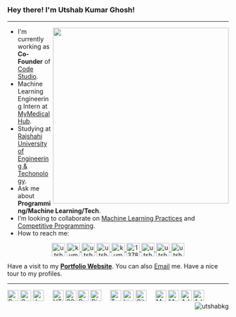 ### Hey there! I'm Utshab Kumar Ghosh!
<hr>
<img align="right" width="400" src="https://github-readme-stats.vercel.app/api?username=utshabkg&show_icons=true&theme=algolia"/>

- I'm currently working as **Co-Founder** of <a href="https://code-studio-4.com/">Code Studio</a>.
- Machine Learning Engineering Intern at <a href="http://mymedicalhub.com/">MyMedicalHub</a>.
- Studying at <a href="https://www.ruet.ac.bd/">Rajshahi University of Engineering & Techonology</a>.
- Ask me about **Programming/Machine Learning/Tech**.
- I’m looking to collaborate on [Machine Learning Practices](https://github.com/utshabkg/ML_Competition-AND-Practice) and [Competitive Programming](https://github.com/utshabkg/Competitive_Contest_Problem_Solves).
- How to reach me: 
<p align="center">
<a href="https://linkedin.com/in/utshabkg" target="_blank"><img align="center" src="https://cdn.jsdelivr.net/npm/simple-icons@3.0.1/icons/linkedin.svg" alt="utshabkg" height="30" width="30" title='LinkedIn'/>
    </a>
    <a href="https://utshabkg.medium.com/" target="_blank"><img align="center" src="https://cdn.jsdelivr.net/npm/simple-icons@3.0.1/icons/medium.svg" alt="kumarutshab" height="30" width="30" title='Medium'/>
    </a>
    <a href="https://www.kaggle.com/utshabkumarghosh" target="_blank"><img align="center" src="https://cdn.jsdelivr.net/npm/simple-icons@3.0.1/icons/kaggle.svg" alt="utshabkumarghosh" height="30" width="30" title='Kaggle'/>
    </a>
    <a href="https://codeforces.com/profile/utshab_1603022" target="_blank"><img align="center" src="https://cdn.jsdelivr.net/npm/simple-icons@3.0.1/icons/codeforces.svg" alt="utshab_1603022" height="30" width="30" title='Codeforces'/>
    </a>
    <a href="https://www.hackerearth.com/@kumarutshab/" target="_blank"><img align="center" src="https://cdn.jsdelivr.net/npm/simple-icons@3.0.1/icons/hackerearth.svg" alt="kumarutshab" height="30" width="30" title='HackerEarth'/>
    </a> 
    <a href="https://stackoverflow.com/users/13785896/utshab-kumar-ghosh" target="_blank"><img align="center" src="https://cdn.jsdelivr.net/npm/simple-icons@3.0.1/icons/stackoverflow.svg" alt="13785896" height="30" width="30" title='Stack Overflow'/>
    </a>
    <a href="https://facebook.com/utshabkg" target="_blank"><img align="center" src="https://cdn.jsdelivr.net/npm/simple-icons@3.0.1/icons/facebook.svg" alt="utshabkg" height="30" width="30" title='Facebook'/>
    </a>
    <a href="https://twitter.com/utshabkg" target="_blank"><img align="center" src="https://cdn.jsdelivr.net/npm/simple-icons@3.0.1/icons/twitter.svg" alt="utshabkg" height="30" width="30" title='Twitter'/>
    </a>
    <a href="https://instagram.com/utshabkg" target="_blank"><img align="center" src="https://cdn.jsdelivr.net/npm/simple-icons@3.0.1/icons/instagram.svg" alt="utshabkg" height="30" width="30" title='Instagram'/>
    </a>
</p>
<p>Have a visit to my <b><a href="https://utshabkg.github.io/" target="_blank">Portfolio Website</a></b>. You can also <a href="kumarutshab@gmail.com">Email</a> me. Have a nice tour to my profiles.</p>
<hr>
<p align="left">
  <img src="https://cdn.jsdelivr.net/npm/simple-icons@3.0.1/icons/python.svg" alt="Python" width="25" height="25" title='Python'/>
  <img src="https://cdn.jsdelivr.net/npm/simple-icons@3.0.1/icons/c.svg" alt="C" width="25" height="25" title='C'/>
  <img src="https://cdn.jsdelivr.net/npm/simple-icons@3.0.1/icons/javascript.svg" alt="Javascript" width="25" height="25" title='Javascript'/>
  &nbsp;  &nbsp; 
  <img src="https://cdn.jsdelivr.net/npm/simple-icons@3.0.1/icons/html5.svg" alt="HTML" width="25" height="25" title='HTML'/>
  <img src="https://cdn.jsdelivr.net/npm/simple-icons@3.0.1/icons/css3.svg" alt="CSS" width="25" height="25" title='CSS'/>
  <img src="https://cdn.jsdelivr.net/npm/simple-icons@3.0.1/icons/bootstrap.svg" alt="Bootstrap" width="25" height="25" title='Bootstrap'/>
  <img src="https://cdn.jsdelivr.net/npm/simple-icons@3.0.1/icons/django.svg" alt="Django" width="25" height="25" title='Django'/>
  &nbsp;  &nbsp;
  <img src="https://cdn.jsdelivr.net/npm/simple-icons@3.0.1/icons/tensorflow.svg" alt="Tensorflow" width="25" height="25" title='Tensorflow'/>
  <img src="https://cdn.jsdelivr.net/npm/simple-icons@3.0.1/icons/linux.svg" alt="Linux" width="25" height="25" title='Linux'/>
  <img src="https://cdn.jsdelivr.net/npm/simple-icons@3.0.1/icons/git.svg" alt="Git" width="25" height="25" title='Git'/>
  &nbsp;  &nbsp;
  <img src="https://cdn.jsdelivr.net/npm/simple-icons@3.3.0/icons/microsoftpowerpoint.svg" alt="MS Powerpoint" width="25" height="25" title='Microsoft Powerpoint'/>
  <img src="https://cdn.jsdelivr.net/npm/simple-icons@3.3.0/icons/microsoftexcel.svg" alt="MS Excel" width="25" height="25" title='Microsoft Excel'/>
  <img src="https://cdn.jsdelivr.net/npm/simple-icons@3.0.1/icons/adobeillustrator.svg" alt="Adobe Illustrator" width="25" height="25" title='Adobe Illustrator'/>
  <img src="https://cdn.jsdelivr.net/npm/simple-icons@3.0.1/icons/adobepremierepro.svg" alt="Adobe Premiere Pro" width="25" height="25" title='Adobe Illustrator'/>
<img align='right' src="https://komarev.com/ghpvc/?username=utshabkg" alt="utshabkg" /> </p>

<!-- [![Top Langs](https://github-readme-stats.vercel.app/api/top-langs/?username=utshabkg)](https://github.com/utshabkg/github-readme-stats) -->

